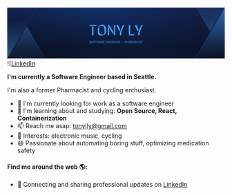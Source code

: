 <!-- ### Hi, I'm Tony 👋
--- -->

![Hero Image](/assets/cover.png)
![[LinkedIn](https://img.shields.io/badge/linkedin-%230077B5.svg?style=for-the-badge&logo=linkedin&logoColor=white)

**I'm currently a Software Engineer based in Seattle.**

I'm also a former Pharmacist and cycling enthusiast.

- 🏢 I'm currently looking for work as a software engineer
- 🌱 I'm learning about and studying: **Open Source, React, Containerization**
- 📫 Reach me asap: tonyjly@gmail.com
- 💜 Interests: electronic music, cycling
- 😄 Passionate about automating boring stuff, optimizing medication safety

#### Find me around the web 🌎:
- 💼 Connecting and sharing professional updates on <a href="https://www.linkedin.com/in/tonyjly/">LinkedIn</a>

<!--
**tonyjly/tonyjly** is a ✨ _special_ ✨ repository because its `README.md` (this file) appears on your GitHub profile.

Here are some ideas to get you started:

- 🔭 I’m currently working on ...
- 🌱 I’m currently learning ...
- 👯 I’m looking to collaborate on ...
- 🤔 I’m looking for help with ...
- 💬 Ask me about ...
- 📫 How to reach me: ...
- 😄 Pronouns: ...
- ⚡ Fun fact: ...
-->
